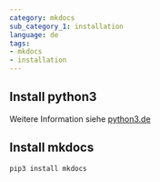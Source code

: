 ```yaml
---
category: mkdocs
sub_category_1: installation
language: de
tags:
- mkdocs
- installation
---
```


## Install python3

Weitere Information siehe [python3.de](python3.de.md)

## Install mkdocs

```bash
pip3 install mkdocs
```
